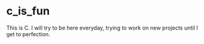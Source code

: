 # c_is_fun
This is C. I will try to be here everyday, trying to work on new projects until I get to perfection.
